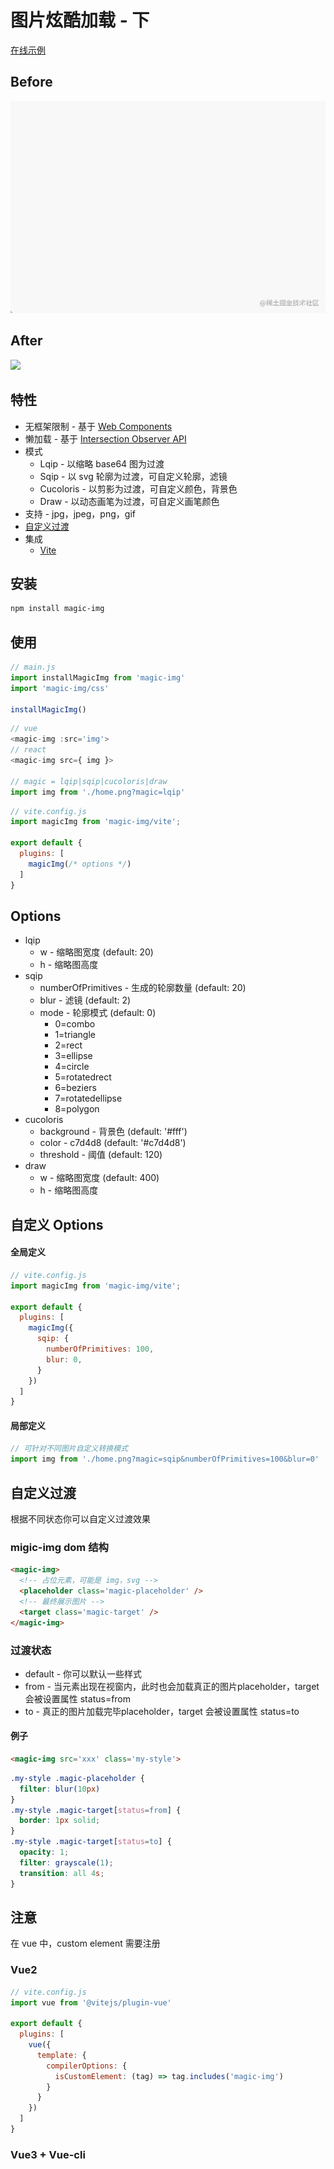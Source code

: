# 图片炫酷加载 - 下

[在线示例](https://lishaobos.github.io/magic-img)

## Before

![](../../\imgs\img-cool-load-extend-1.gif)

## After

![](../../\imgs\img-cool-load-extend-2.gif)

## 特性

- 无框架限制 - 基于 [Web Components](https://developer.mozilla.org/en-US/docs/Web/Web_Components)
- 懒加载 - 基于 [Intersection Observer API](https://developer.mozilla.org/en-US/docs/Web/API/IntersectionObserver)
- 模式
  - Lqip - 以缩略 base64 图为过渡
  - Sqip - 以 svg 轮廓为过渡，可自定义轮廓，滤镜
  - Cucoloris - 以剪影为过渡，可自定义颜色，背景色
  - Draw - 以动态画笔为过渡，可自定义画笔颜色
- 支持 - jpg，jpeg，png，gif
- [自定义过渡](https://juejin.cn/post/7174939591823065144#%E8%87%AA%E5%AE%9A%E4%B9%89%E8%BF%87%E6%B8%A1)
- 集成
  - [Vite](https://juejin.cn/post/7174939591823065144#options)

## 安装

```bash
npm install magic-img
```

## 使用

```js
// main.js
import installMagicImg from 'magic-img'
import 'magic-img/css'

installMagicImg()
```

```js
// vue
<magic-img :src='img'>
// react
<magic-img src={ img }>

// magic = lqip|sqip|cucoloris|draw
import img from './home.png?magic=lqip'
```

```js
// vite.config.js
import magicImg from 'magic-img/vite';

export default {
  plugins: [
    magicImg(/* options */)
  ]
}
```

## Options

- lqip
  - w - 缩略图宽度 (default: 20)
  - h - 缩略图高度
- sqip
  - numberOfPrimitives - 生成的轮廓数量 (default: 20)
  - blur - 滤镜 (default: 2)
  - mode - 轮廓模式 (default: 0)  
    - 0=combo
    - 1=triangle
    - 2=rect
    - 3=ellipse
    - 4=circle
    - 5=rotatedrect
    - 6=beziers
    - 7=rotatedellipse
    - 8=polygon
- cucoloris
  - background - 背景色 (default: '#fff')
  - color - c7d4d8 (default: '#c7d4d8')
  - threshold - 阈值 (default: 120)
- draw
  - w - 缩略图宽度 (default: 400)
  - h - 缩略图高度

## 自定义 Options

#### 全局定义

```js
// vite.config.js
import magicImg from 'magic-img/vite';

export default {
  plugins: [
    magicImg({
      sqip: {
        numberOfPrimitives: 100,
        blur: 0,
      }
    })
  ]
}
```

#### 局部定义

```js
// 可针对不同图片自定义转换模式
import img from './home.png?magic=sqip&numberOfPrimitives=100&blur=0'
```

## 自定义过渡

根据不同状态你可以自定义过渡效果

### migic-img dom 结构

```html
<magic-img>
  <!-- 占位元素，可能是 img，svg -->
  <placeholder class='magic-placeholder' />
  <!-- 最终展示图片 -->
  <target class='magic-target' />
</magic-img>
```

### 过渡状态

- default - 你可以默认一些样式
- from - 当元素出现在视窗内，此时也会加载真正的图片placeholder，target 会被设置属性 status=from
- to - 真正的图片加载完毕placeholder，target 会被设置属性 status=to

#### 例子

```html
<magic-img src='xxx' class='my-style'>
```

```css
.my-style .magic-placeholder {
  filter: blur(10px)
}
.my-style .magic-target[status=from] {
  border: 1px solid;
}
.my-style .magic-target[status=to] {
  opacity: 1;
  filter: grayscale(1);
  transition: all 4s;
}
```

## 注意

在 vue 中，custom element 需要注册

### Vue2

```js
// vite.config.js
import vue from '@vitejs/plugin-vue'

export default {
  plugins: [
    vue({
      template: {
        compilerOptions: {
          isCustomElement: (tag) => tag.includes('magic-img')
        }
      }
    })
  ]
}
```

### Vue3 + Vue-cli

```js

```








